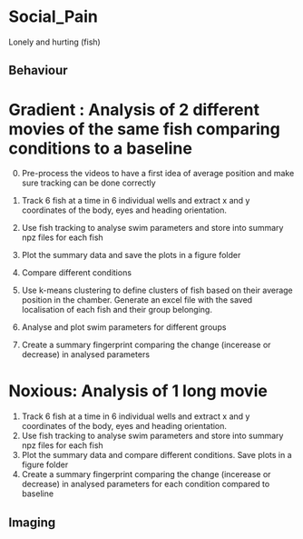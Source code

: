 # Social_Pain
Lonely and hurting (fish)

## Behaviour 

# Gradient : Analysis of 2 different movies of the same fish comparing conditions to a baseline 

0. Pre-process the videos to have a first idea of average position and make sure tracking can be done correctly 

1. Track 6 fish at a time in 6 individual wells and extract x and y coordinates of the body, eyes and heading orientation. 
2. Use fish tracking to analyse swim parameters and store into summary npz files for each fish 
3. Plot the summary data and save the plots in a figure folder 
4. Compare different conditions
5. Use k-means clustering to define clusters of fish based on their average position in the chamber. Generate an excel file with the saved localisation of each fish and their group belonging. 
6. Analyse and plot swim parameters for different groups
7. Create a summary fingerprint comparing the change (incerease or decrease) in analysed parameters

# Noxious: Analysis of 1 long movie 

1. Track 6 fish at a time in 6 individual wells and extract x and y coordinates of the body, eyes and heading orientation. 
2. Use fish tracking to analyse swim parameters and store into summary npz files for each fish 
3. Plot the summary data and compare different conditions. Save plots in a figure folder 
4. Create a summary fingerprint comparing the change (incerease or decrease) in analysed parameters for each condition compared to baseline

## Imaging